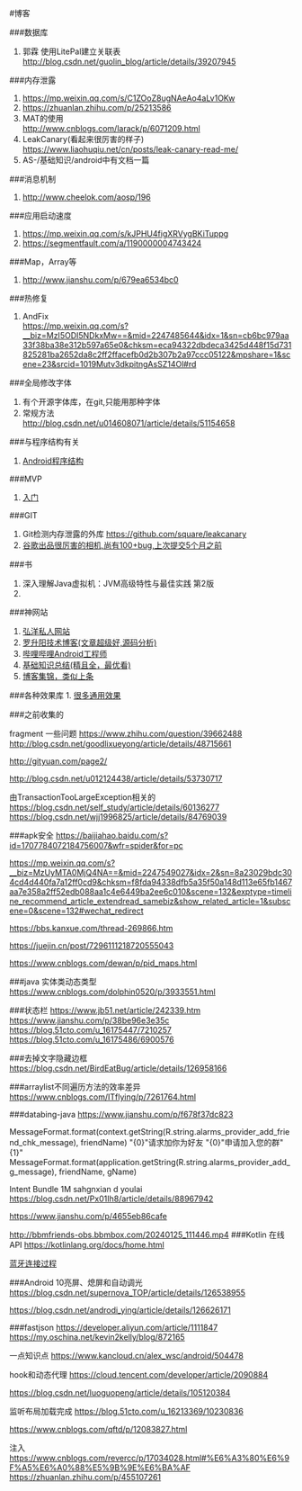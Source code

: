 #博客

###数据库

1. 郭霖 使用LitePal建立关联表 <http://blog.csdn.net/guolin_blog/article/details/39207945>
 
###内存泄露
1. <https://mp.weixin.qq.com/s/C1ZOoZ8ugNAeAo4aLv1OKw>
2. <https://zhuanlan.zhihu.com/p/25213586>
2. MAT的使用 </br><http://www.cnblogs.com/larack/p/6071209.html>
3. LeakCanary(看起来很厉害的样子) </br><https://www.liaohuqiu.net/cn/posts/leak-canary-read-me/>
4. AS-/基础知识/android中有文档一篇

###消息机制
1. <http://www.cheelok.com/aosp/196>

###应用启动速度
1. <https://mp.weixin.qq.com/s/kJPHU4figXRVygBKiTuppg>
2. <https://segmentfault.com/a/1190000004743424>

###Map，Array等
1. <http://www.jianshu.com/p/679ea6534bc0>

###热修复
1. AndFix<br /><https://mp.weixin.qq.com/s?__biz=MzI5ODI5NDkxMw==&mid=2247485644&idx=1&sn=cb6bc979aa33f38ba38e312b597a65e0&chksm=eca94322dbdeca3425d448f15d731825281ba2652da8c2ff2ffacefb0d2b307b2a97ccc05122&mpshare=1&scene=23&srcid=1019Mutv3dkpitngAsSZ14Ol#rd>

###全局修改字体
1. 有个开源字体库，在git,只能用那种字体
2. 常规方法<br /><http://blog.csdn.net/u014608071/article/details/51154658>

###与程序结构有关
1. <a href="https://mp.weixin.qq.com/s?__biz=MzI5ODI5NDkxMw==&mid=2247485672&idx=1&sn=5b0455d4460a8eff943783c7fe3e4f89&chksm=eca94306dbdeca10bc4dcb5d0edeff423db28c4f8f57a9808d7746a4a5b675bec54f3bfe607f&mpshare=1&scene=23&srcid=1026fOlhP6QII3Mr7GW2PPZh#rd">Android程序结构</a>

###MVP
1. <a href="http://www.jianshu.com/p/8fb4c0ae006e?utm_campaign=maleskine&utm_content=note&utm_medium=pc_all_hots&utm_source=recommendation">入门</a>

###GIT

1. Git检测内存泄露的外库
<https://github.com/square/leakcanary>
2. <a href="https://github.com/google/cameraview">谷歌出品很厉害的相机,尚有100+bug,上次提交5个月之前</a>


###书
1. 深入理解Java虚拟机：JVM高级特性与最佳实践 第2版
2. 

###神网站
1. <a href="http://www.wanandroid.com">弘洋私人网站 </br>
2. <a href="http://blog.csdn.net/Luoshengyang/">罗升阳技术博客(文章超级好,源码分析)</a>
2. <a href="http://www.jianshu.com/u/f9d764ae73cc">哔哩哔哩Android工程师</a>
3. <a href="https://github.com/LRH1993/android_interview">基础知识总结(精且全，最优看)</a>
4. <a href="https://github.com/lizhangqu">博客集锦，类似上条</a>

###各种效果库
1.
<a href="https://mp.weixin.qq.com/s?__biz=MzIxNzU1Nzk3OQ==&mid=2247484342&idx=1&sn=d1fbc2e592eaae8bb6140a4a7b6be933&chksm=97f6bd02a0813414a76ff8fea20f3f4b592701b49b15f2e88326ab508ec434577e9657c4baad&scene=21#wechat_redirect">很多通用效果</a>


###之前收集的

fragment 一些问题
https://www.zhihu.com/question/39662488
http://blog.csdn.net/goodlixueyong/article/details/48715661

http://gityuan.com/page2/

http://blog.csdn.net/u012124438/article/details/53730717

由TransactionTooLargeException相关的
https://blog.csdn.net/self_study/article/details/60136277
https://blog.csdn.net/wjj1996825/article/details/84769039

###apk安全
https://baijiahao.baidu.com/s?id=1707784072184756007&wfr=spider&for=pc

https://mp.weixin.qq.com/s?__biz=MzUyMTA0MjQ4NA==&mid=2247549027&idx=2&sn=8a23029bdc304cd4d440fa7a12ff0cd9&chksm=f8fda94338dfb5a35f50a148d113e65fb1467aa7e358a2ff52edb088aa1c4e6449ba2ee6c010&scene=132&exptype=timeline_recommend_article_extendread_samebiz&show_related_article=1&subscene=0&scene=132#wechat_redirect

https://bbs.kanxue.com/thread-269866.htm

https://juejin.cn/post/7296111218720555043

https://www.cnblogs.com/dewan/p/pid_maps.html


###java 实体类动态类型
https://www.cnblogs.com/dolphin0520/p/3933551.html


###状态栏
https://www.jb51.net/article/242339.htm
https://www.jianshu.com/p/38be96e3e35c
https://blog.51cto.com/u_16175447/7210257
https://blog.51cto.com/u_16175486/6900576


###去掉文字隐藏边框
https://blog.csdn.net/BirdEatBug/article/details/126958166

###arraylist不同遍历方法的效率差异
https://www.cnblogs.com/ITflying/p/7261764.html

###databing-java
https://www.jianshu.com/p/f678f37dc823

MessageFormat.format(context.getString(R.string.alarms_provider_add_friend_chk_message), friendName)
\"{0}\"请求加你为好友
    <string name="alarms_provider_add_g_message">\"{0}\"申请加入您的群\"{1}\"</string>
MessageFormat.format(application.getString(R.string.alarms_provider_add_g_message), friendName, gName)

Intent Bundle 1M sahgnxian d youlai
https://blog.csdn.net/Px01Ih8/article/details/88967942


https://www.jianshu.com/p/4655eb86cafe

http://bbmfriends-obs.bbmbox.com/20240125_111446.mp4
###Kotlin 在线API
 <https://kotlinlang.org/docs/home.html>

 
 <a href="https://blog.csdn.net/weixin_34326429/article/details/85729227?utm_medium=distribute.pc_relevant.none-task-blog-2~default~baidujs_baidulandingword~default-0-85729227-blog-117590301.235^v43^pc_blog_bottom_relevance_base1&spm=1001.2101.3001.4242.1&utm_relevant_index=3">蓝牙连接过程 </a>


###Android 10亮屏、熄屏和自动调光
 https://blog.csdn.net/supernova_TOP/article/details/126538955


https://blog.csdn.net/androdi_ying/article/details/126626171


###fastjson
https://developer.aliyun.com/article/1111847
https://my.oschina.net/kevin2kelly/blog/872165

一点知识点
 https://www.kancloud.cn/alex_wsc/android/504478

hook和动态代理
https://cloud.tencent.com/developer/article/2090884

https://blog.csdn.net/luoguopeng/article/details/105120384

监听布局加载完成
https://blog.51cto.com/u_16213369/10230836

https://www.cnblogs.com/qftd/p/12083827.html

注入
https://www.cnblogs.com/revercc/p/17034028.html#%E6%A3%80%E6%9F%A5%E6%A0%88%E5%9B%9E%E6%BA%AF
https://zhuanlan.zhihu.com/p/455107261

